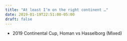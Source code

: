 ```yaml
---
title: "At least I’m on the right continent …"
date: 2019-01-19T22:51:00-05:00
draft: false
---
```

- 2019 Continental Cup, Homan vs Hasselborg (Mixed)